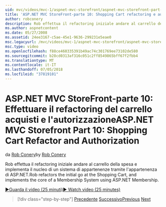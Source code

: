 ```yaml
---
uid: mvc/videos/mvc-1/aspnet-mvc-storefront/aspnet-mvc-storefront-part-10-shopping-cart-refactor-and-authorization
title: 'ASP.NET MVC StoreFront-parte 10: Shopping Cart refactoring e autorizzazione | Microsoft Docs'
author: robconery
description: Rob effettua il refactoring iniziale andare al carrello della spesa e implementa il nucleo di un sistema di appartenenze tramite l'appartenenza di ASP.NET.
ms.author: aspnetcontent
ms.date: 05/27/2008
ms.assetid: 24ee3167-c5ae-45e1-9636-299231e5eae0
msc.legacyurl: /mvc/videos/mvc-1/aspnet-mvc-storefront/aspnet-mvc-storefront-part-10-shopping-cart-refactor-and-authorization
msc.type: video
ms.openlocfilehash: f88ce460335391b49ac74c301769ee73102de580
ms.sourcegitcommit: b28cd0313af316c051c2ff8549865bff67f2fbb4
ms.translationtype: MT
ms.contentlocale: it-IT
ms.lasthandoff: 07/05/2018
ms.locfileid: "37819101"
---
```

<a name="aspnet-mvc-storefront-part-10-shopping-cart-refactor-and-authorization"></a><span data-ttu-id="9c557-103">ASP.NET MVC StoreFront-parte 10: Effettuare il refactoring del carrello acquisti e l'autorizzazione</span><span class="sxs-lookup"><span data-stu-id="9c557-103">ASP.NET MVC Storefront Part 10: Shopping Cart Refactor and Authorization</span></span>
====================
<span data-ttu-id="9c557-104">da [Rob Conery](https://github.com/robconery)</span><span class="sxs-lookup"><span data-stu-id="9c557-104">by [Rob Conery](https://github.com/robconery)</span></span>

<span data-ttu-id="9c557-105">Rob effettua il refactoring iniziale andare al carrello della spesa e implementa il nucleo di un sistema di appartenenze tramite l'appartenenza di ASP.NET.</span><span class="sxs-lookup"><span data-stu-id="9c557-105">Rob refactors the initial go at the Shopping Cart, and implements the core of a Membership System using ASP.NET Membership.</span></span>

[<span data-ttu-id="9c557-106">&#9654;Guarda il video (25 minuti)</span><span class="sxs-lookup"><span data-stu-id="9c557-106">&#9654; Watch video (25 minutes)</span></span>](https://channel9.msdn.com/Blogs/ASP-NET-Site-Videos/aspnet-mvc-storefront-part-10-shopping-cart-refactor-and-authorization)

> [!div class="step-by-step"]
> <span data-ttu-id="9c557-107">[Precedente](aspnet-mvc-storefront-part-9-the-shopping-cart.md)
> [Successivo](aspnet-mvc-storefront-part-11-hooking-up-the-shopping-cart-and-using-components.md)</span><span class="sxs-lookup"><span data-stu-id="9c557-107">[Previous](aspnet-mvc-storefront-part-9-the-shopping-cart.md)
[Next](aspnet-mvc-storefront-part-11-hooking-up-the-shopping-cart-and-using-components.md)</span></span>
